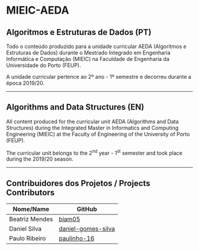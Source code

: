# MIEIC-AEDA

## Algoritmos e Estruturas de Dados (PT)
Todo o conteúdo produzido para a unidade curricular AEDA (Algoritmos e Estruturas de Dados) durante o Mestrado Integrado em Engenharia Informática e Computação (MIEIC) na Faculdade de Engenharia da Universidade do Porto (FEUP).

A unidade curricular pertence ao 2º ano - 1º semestre e decorreu durante a época 2019/20.

-----

## Algorithms and Data Structures (EN)
All content produced for the curricular unit AEDA (Algorithms and Data Structures) during the Integrated Master in Informatics and Computing Engineering (MIEIC) at the Faculty of Engineering of the University of Porto (FEUP).

The curricular unit belongs to the 2<sup>nd</sup> year - 1<sup>st</sup> semester and took place during the 2019/20 season.

-----

## Contribuidores dos Projetos / Projects Contributors
| Nome/Name        | GitHub                                                      |
| ---------------- | ----------------------------------------------------------- |
| Beatriz Mendes   | [biam05](https://github.com/biam05)                         |
| Daniel Silva     | [daniel-gomes-silva](https://github.com/daniel-gomes-silva) |
| Paulo Ribeiro    | [paulinho-16](https://github.com/paulinho-16)               |

